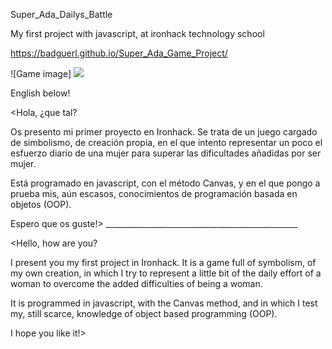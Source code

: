 
Super_Ada_Dailys_Battle

My first project with javascript, at ironhack technology school

https://badguerl.github.io/Super_Ada_Game_Project/

![Game image]
<img src="../assets/img/previsualizacion.png">

English below!

<Hola, ¿que tal?

Os presento mi primer proyecto en Ironhack. Se trata de un juego cargado de simbolismo, de creación propia, en el que intento representar un poco el esfuerzo diario de una mujer para superar las dificultades añadidas por ser mujer.

Está programado en javascript, con el método Canvas, y en el que pongo a prueba mis, aún escasos, conocimientos de programación basada en objetos (OOP).

Espero que os guste!>
      ________________________________________________

<Hello, how are you?

I present you my first project in Ironhack. It is a game full of symbolism, of my own creation, in which I try to represent a little bit of the daily effort of a woman to overcome the added difficulties of being a woman.

It is programmed in javascript, with the Canvas method, and in which I test my, still scarce, knowledge of object based programming (OOP).

I hope you like it!>